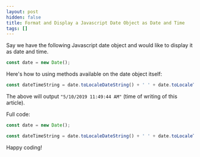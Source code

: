 ```yaml
---
layout: post
hidden: false
title: Format and Display a Javascript Date Object as Date and Time
tags: []
---
```

Say we have the following Javascript date object and would like to display it as date and time.

```javascript
const date = new Date();
```

Here's how to using methods available on the date object itself:

```javascript
const dateTimeString = date.toLocaleDateString() + ' ' + date.toLocaleTimeString();
```

The above will output `"5/10/2019 11:49:44 AM"` (time of writing of this article).

Full code:

```javascript
const date = new Date();

const dateTimeString = date.toLocaleDateString() + ' ' + date.toLocaleTimeString();
```



Happy coding!

